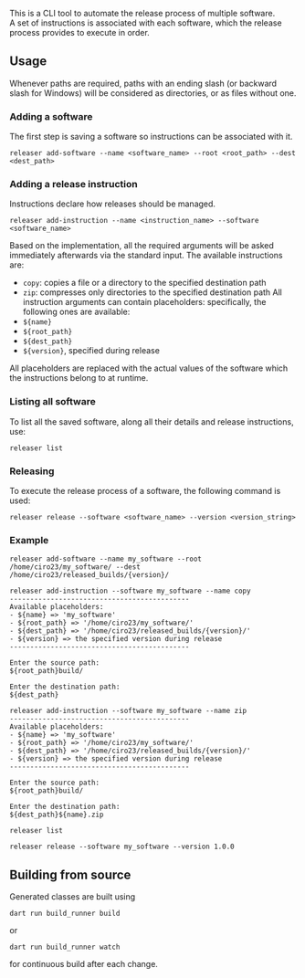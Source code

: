 This is a CLI tool to automate the release process of multiple software.  
A set of instructions is associated with each software, which the release process provides to execute
in order.
## Usage
Whenever paths are required, paths with an ending slash (or backward slash for Windows) will be considered as directories, or as files without one.
### Adding a software
The first step is saving a software so instructions can be associated with it.
```
releaser add-software --name <software_name> --root <root_path> --dest <dest_path>
```
### Adding a release instruction
Instructions declare how releases should be managed.  
```
releaser add-instruction --name <instruction_name> --software <software_name>
```
Based on the implementation, all the required arguments will be asked immediately afterwards via
the standard input. The available instructions are:
- `copy`: copies a file or a directory to the specified destination path
- `zip`: compresses only directories to the specified destination path
All instruction arguments can contain placeholders: specifically, the following ones are available:
- `${name}`
- `${root_path}`
- `${dest_path}`
- `${version}`, specified during release

All placeholders are replaced with the actual values of the software which the instructions belong
to at runtime.
### Listing all software
To list all the saved software, along all their details and release instructions, use:
```
releaser list
```
### Releasing
To execute the release process of a software, the following command is used:
```
releaser release --software <software_name> --version <version_string>
```
### Example
```
releaser add-software --name my_software --root /home/ciro23/my_software/ --dest /home/ciro23/released_builds/{version}/
```
```
releaser add-instruction --software my_software --name copy
--------------------------------------------
Available placeholders:
- ${name} => 'my_software'
- ${root_path} => '/home/ciro23/my_software/'
- ${dest_path} => '/home/ciro23/released_builds/{version}/'
- ${version} => the specified version during release
--------------------------------------------

Enter the source path:
${root_path}build/

Enter the destination path:
${dest_path}
```
```
releaser add-instruction --software my_software --name zip
--------------------------------------------
Available placeholders:
- ${name} => 'my_software'
- ${root_path} => '/home/ciro23/my_software/'
- ${dest_path} => '/home/ciro23/released_builds/{version}/'
- ${version} => the specified version during release
--------------------------------------------

Enter the source path:
${root_path}build/

Enter the destination path:
${dest_path}${name}.zip
```
```
releaser list
```
```
releaser release --software my_software --version 1.0.0
```
## Building from source
Generated classes are built using
```
dart run build_runner build
```
or
```
dart run build_runner watch
```
for continuous build after each change.
